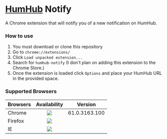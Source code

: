 # [HumHub](https://humhub.org/) Notify
A Chrome extension that will notify you of a new notification on HumHub.

### How to use
1. You must download or clone this repository
2. Go to `chrome://extensions/`
3. Click `Load unpacked extension...`
4. Search for `humhub-notify` (I don't plan on adding this extension to the Chrome Store.)
5. Once the extension is loaded click `Options` and place your HumHub URL in the provided space.

### Supported Browsers
| Browsers   | Availability | Version |
|----------|:-------------:|:-------------:|
| Chrome | ![](https://img.shields.io/badge/Chrome-Available-green.svg) | 61.0.3163.100 |
| Firefox | ![](https://img.shields.io/badge/Firefox-N%2FA-red.svg) | |
| IE | ![](https://img.shields.io/badge/IE-N%2FA-red.svg) | |
